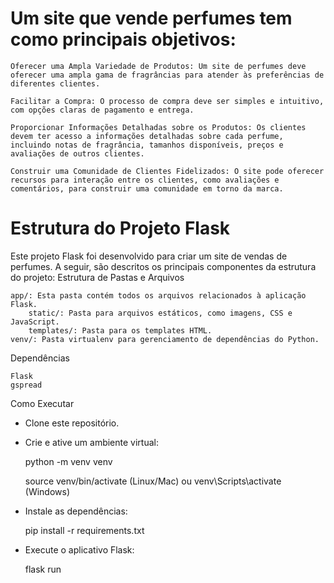 # Um site que vende perfumes tem como principais objetivos:

    Oferecer uma Ampla Variedade de Produtos: Um site de perfumes deve oferecer uma ampla gama de fragrâncias para atender às preferências de diferentes clientes.

    Facilitar a Compra: O processo de compra deve ser simples e intuitivo, com opções claras de pagamento e entrega.

    Proporcionar Informações Detalhadas sobre os Produtos: Os clientes devem ter acesso a informações detalhadas sobre cada perfume, incluindo notas de fragrância, tamanhos disponíveis, preços e avaliações de outros clientes.

    Construir uma Comunidade de Clientes Fidelizados: O site pode oferecer recursos para interação entre os clientes, como avaliações e comentários, para construir uma comunidade em torno da marca.

# Estrutura do Projeto Flask

Este projeto Flask foi desenvolvido para criar um site de vendas de perfumes. A seguir, são descritos os principais componentes da estrutura do projeto:
Estrutura de Pastas e Arquivos

    app/: Esta pasta contém todos os arquivos relacionados à aplicação Flask.
        static/: Pasta para arquivos estáticos, como imagens, CSS e JavaScript.
        templates/: Pasta para os templates HTML.
    venv/: Pasta virtualenv para gerenciamento de dependências do Python.

Dependências

    Flask
    gspread

Como Executar

* Clone este repositório.
* Crie e ative um ambiente virtual:

    python -m venv venv

    source venv/bin/activate (Linux/Mac) ou venv\Scripts\activate (Windows)


* Instale as dependências:

    pip install -r requirements.txt

* Execute o aplicativo Flask:

    flask run

